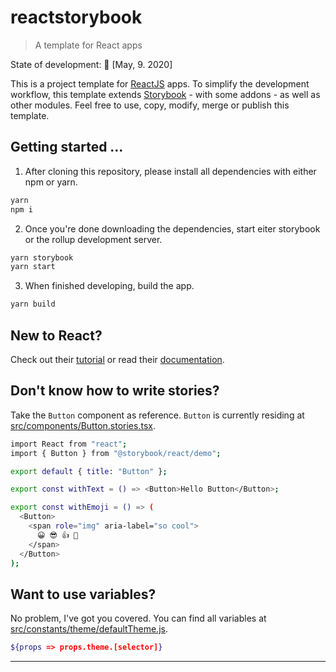 # reactstorybook

> A template for React apps

State of development: 🐥 [May, 9. 2020]

This is a project template for [ReactJS](https://reactjs.org) apps. To simplify the development workflow, this template extends [Storybook](https://storybook.js.org) - with some addons - as well as other modules. Feel free to use, copy, modify, merge or publish this template.

## Getting started ...

1. After cloning this repository, please install all dependencies with either npm or yarn.

```bash
yarn
npm i
```

2. Once you're done downloading the dependencies, start eiter storybook or the rollup development server.

```bash
yarn storybook
yarn start
```

3. When finished developing, build the app.

```bash
yarn build
```

## New to React?

Check out their [tutorial](https://reactjs.org/tutorial/tutorial.html) or read their [documentation](https://reactjs.org/docs/getting-started.html).

## Don't know how to write stories?

Take the `Button` component as reference. `Button` is currently residing at [src/components/Button.stories.tsx](https://github.com/lucaausde/storybooktemplate/blob/master/src/components/Button.stories.tsx).

```bash
import React from "react";
import { Button } from "@storybook/react/demo";

export default { title: "Button" };

export const withText = () => <Button>Hello Button</Button>;

export const withEmoji = () => (
  <Button>
    <span role="img" aria-label="so cool">
      😀 😎 👍 💯
    </span>
  </Button>
);
```

## Want to use variables?

No problem, I've got you covered. You can find all variables at [src/constants/theme/defaultTheme.js](https://github.com/lucaausde/storybooktemplate/blob/master/src/constants/theme/defaultTheme.js).

```bash
${props => props.theme.[selector]}
```

---
